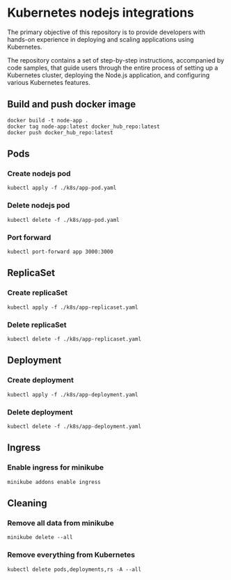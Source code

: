 # Kubernetes nodejs integrations

The primary objective of this repository is to provide developers with hands-on experience in deploying and scaling applications using Kubernetes. 

The repository contains a set of step-by-step instructions, accompanied by code samples, that guide users through the entire process of setting up a Kubernetes cluster, deploying the Node.js application, and configuring various Kubernetes features.


## Build and push docker image

```
docker build -t node-app .
docker tag node-app:latest docker_hub_repo:latest
docker push docker_hub_repo:latest
```

## Pods

### Create nodejs pod

```
kubectl apply -f ./k8s/app-pod.yaml
```

### Delete nodejs pod

```
kubectl delete -f ./k8s/app-pod.yaml
```

### Port forward

```
kubectl port-forward app 3000:3000
```

## ReplicaSet

### Create replicaSet
```
kubectl apply -f ./k8s/app-replicaset.yaml
```

### Delete replicaSet

```
kubectl delete -f ./k8s/app-replicaset.yaml
```

## Deployment

### Create deployment
```
kubectl apply -f ./k8s/app-deployment.yaml
```

### Delete deployment

```
kubectl delete -f ./k8s/app-deployment.yaml
```

## Ingress

### Enable ingress for minikube
```
minikube addons enable ingress
```

## Cleaning

### Remove all data from minikube

```
minikube delete --all
```

### Remove everything from Kubernetes

```
kubectl delete pods,deployments,rs -A --all
```